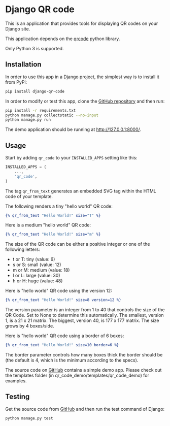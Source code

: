 # Django QR code
This is an application that provides tools for displaying QR codes on your Django site.

This application depends on the [qrcode](https://github.com/lincolnloop/python-qrcode) python library.

Only Python 3 is supported.

## Installation
In order to use this app in a Django project, the simplest way is to install it from PyPi:
```bash
pip install django-qr-code
```

In order to modify or test this app, clone the [GitHub repository](https://github.com/dprog-philippe-docourt/django-qr-code) and then run:
```bash
pip install -r requirements.txt
python manage.py collectstatic --no-input
python manage.py run
```
The demo application should be running at <http://127.0.0.1:8000/>.

## Usage
Start by adding `qr_code` to your `INSTALLED_APPS` setting like this:
```python
INSTALLED_APPS = (
    ...,
    'qr_code',
)
```

The tag `qr_from_text` generates an embedded SVG tag within the HTML code of your template.

The following renders a tiny "hello world" QR code:
```djangotemplate
{% qr_from_text "Hello World!" size="T" %}
```
Here is a medium "hello world" QR code:
```djangotemplate
{% qr_from_text "Hello World!" size="m" %}
```

The size of the QR code can be either a positive integer or one of the following letters:
* t or T: tiny (value: 6)
* s or S: small (value: 12)
* m or M: medium (value: 18)
* l or L: large (value: 30)
* h or H: huge (value: 48)

Here is "hello world" QR code using the version 12:
```djangotemplate
{% qr_from_text "Hello World!" size=8 version=12 %}
```
The version parameter is an integer from 1 to 40 that controls the size of the QR Code. Set to None to determine this automatically. The smallest, version 1, is a 21 x 21 matrix. The biggest, version 40, is 177 x 177 matrix. The size grows by 4 boxes/side.

Here is "hello world" QR code using a border of 6 boxes:
```djangotemplate
{% qr_from_text "Hello World!" size=10 border=6 %}
```
The border parameter controls how many boxes thick the border should be (the default is 4, which is the minimum according to the specs).

The source code on [GitHub](https://github.com/dprog-philippe-docourt/django-qr-code) contains a simple demo app. Please check out the templates folder (in qr_code_demo/templates/qr_code_demo) for examples.

## Testing
Get the source code from [GitHub](https://github.com/dprog-philippe-docourt/django-qr-code) and then run the test command of Django:
```bash
python manage.py test
```
